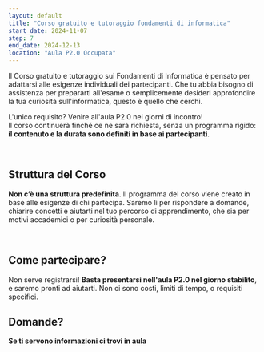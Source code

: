 ```yaml
---
layout: default
title: "Corso gratuito e tutoraggio fondamenti di informatica"
start_date: 2024-11-07
step: 7
end_date: 2024-12-13
location: "Aula P2.0 Occupata"
---
```


Il Corso gratuito e tutoraggio sui Fondamenti di Informatica è pensato per adattarsi alle esigenze individuali dei partecipanti. 
Che tu abbia bisogno di assistenza per prepararti all'esame o semplicemente desideri approfondire la tua curiosità 
sull'informatica, questo è quello che cerchi.

L'unico requisito? Venire all'aula P2.0 nei giorni di incontro!
<br>Il corso continuerà finché ce ne sarà richiesta, 
senza un programma rigido: **il contenuto e la durata sono definiti in base ai partecipanti**.

<br>

## Struttura del Corso
**Non c’è una struttura predefinita**. Il programma del corso viene creato in base alle esigenze di chi partecipa.
Saremo lì per rispondere a domande, chiarire concetti e aiutarti nel tuo percorso di apprendimento,
che sia per motivi accademici o per curiosità personale.

<br>

## Come partecipare?
Non serve registrarsi! **Basta presentarsi nell'aula P2.0 nel giorno stabilito**, e saremo pronti ad aiutarti.
Non ci sono costi, limiti di tempo, o requisiti specifici.

## Domande?
**Se ti servono informazioni ci trovi in aula**